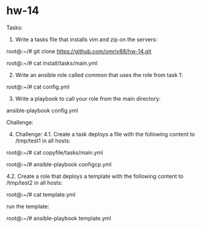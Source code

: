 # hw-14

Tasks:


1. Write a tasks file that installs vim and zip on the servers:

root@:~/# git clone https://github.com/omriv88/hw-14.git

root@:~/# cat install/tasks/main.yml


2. Write an ansible role called common that uses the role from task 1:

root@:~/# cat config.yml


3. Write a playbook to call your role from the main directory:

ansible-playbook config.yml





Challenge:


4. Challenge:
4.1. Create a task deploys a file with the following content to /tmp/test1 in all hosts:

root@:~/# cat copyfile/tasks/main.yml

root@:~/# ansible-playbook configcp.yml


4.2. Create a role that deploys a template with the following content to /tmp/test2 in all hosts:

root@:~/# cat template.yml

run the template:

root@:~/# ansible-playbook template.yml

  

